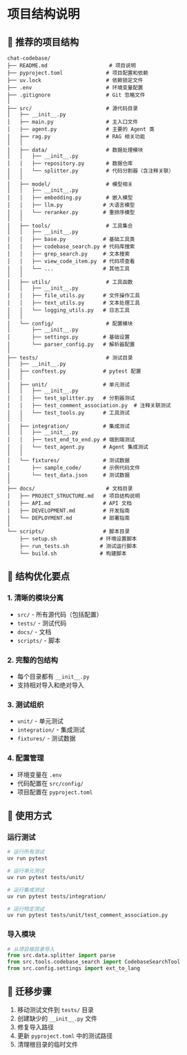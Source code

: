 # 项目结构说明

## 📁 推荐的项目结构

```
chat-codebase/
├── README.md                    # 项目说明
├── pyproject.toml              # 项目配置和依赖
├── uv.lock                     # 依赖锁定文件
├── .env                        # 环境变量配置
├── .gitignore                  # Git 忽略文件
│
├── src/                        # 源代码目录
│   ├── __init__.py
│   ├── main.py                 # 主入口文件
│   ├── agent.py                # 主要的 Agent 类
│   ├── rag.py                  # RAG 相关功能
│   │
│   ├── data/                   # 数据处理模块
│   │   ├── __init__.py
│   │   ├── repository.py       # 数据仓库
│   │   └── splitter.py         # 代码分割器（含注释关联）
│   │
│   ├── model/                  # 模型相关
│   │   ├── __init__.py
│   │   ├── embedding.py        # 嵌入模型
│   │   ├── llm.py             # 大语言模型
│   │   └── reranker.py        # 重排序模型
│   │
│   ├── tools/                  # 工具集合
│   │   ├── __init__.py
│   │   ├── base.py            # 基础工具类
│   │   ├── codebase_search.py # 代码库搜索
│   │   ├── grep_search.py     # 文本搜索
│   │   ├── view_code_item.py  # 代码项查看
│   │   └── ...                # 其他工具
│   │
│   ├── utils/                  # 工具函数
│   │   ├── __init__.py
│   │   ├── file_utils.py      # 文件操作工具
│   │   ├── text_utils.py      # 文本处理工具
│   │   └── logging_utils.py   # 日志工具
│   │
│   └── config/                 # 配置模块
│       ├── __init__.py
│       ├── settings.py        # 基础设置
│       └── parser_config.py   # 解析器配置
│
├── tests/                      # 测试目录
│   ├── __init__.py
│   ├── conftest.py            # pytest 配置
│   │
│   ├── unit/                  # 单元测试
│   │   ├── __init__.py
│   │   ├── test_splitter.py   # 分割器测试
│   │   ├── test_comment_association.py  # 注释关联测试
│   │   └── test_tools.py      # 工具测试
│   │
│   ├── integration/           # 集成测试
│   │   ├── __init__.py
│   │   ├── test_end_to_end.py # 端到端测试
│   │   └── test_agent.py      # Agent 集成测试
│   │
│   └── fixtures/              # 测试数据
│       ├── sample_code/       # 示例代码文件
│       └── test_data.json     # 测试数据
│
├── docs/                       # 文档目录
│   ├── PROJECT_STRUCTURE.md   # 项目结构说明
│   ├── API.md                 # API 文档
│   ├── DEVELOPMENT.md         # 开发指南
│   └── DEPLOYMENT.md          # 部署指南
│
└── scripts/                   # 脚本目录
    ├── setup.sh              # 环境设置脚本
    ├── run_tests.sh          # 测试运行脚本
    └── build.sh              # 构建脚本
```

## 🔧 结构优化要点

### 1. **清晰的模块分离**
- `src/` - 所有源代码（包括配置）
- `tests/` - 测试代码
- `docs/` - 文档
- `scripts/` - 脚本

### 2. **完整的包结构**
- 每个目录都有 `__init__.py`
- 支持相对导入和绝对导入

### 3. **测试组织**
- `unit/` - 单元测试
- `integration/` - 集成测试
- `fixtures/` - 测试数据

### 4. **配置管理**
- 环境变量在 `.env`
- 代码配置在 `src/config/`
- 项目配置在 `pyproject.toml`

## 🚀 使用方式

### 运行测试
```bash
# 运行所有测试
uv run pytest

# 运行单元测试
uv run pytest tests/unit/

# 运行集成测试
uv run pytest tests/integration/

# 运行特定测试
uv run pytest tests/unit/test_comment_association.py
```

### 导入模块
```python
# 从项目根目录导入
from src.data.splitter import parse
from src.tools.codebase_search import CodebaseSearchTool
from src.config.settings import ext_to_lang
```

## 📝 迁移步骤

1. 移动测试文件到 `tests/` 目录
2. 创建缺少的 `__init__.py` 文件
3. 修复导入路径
4. 更新 `pyproject.toml` 中的测试路径
5. 清理根目录的临时文件
